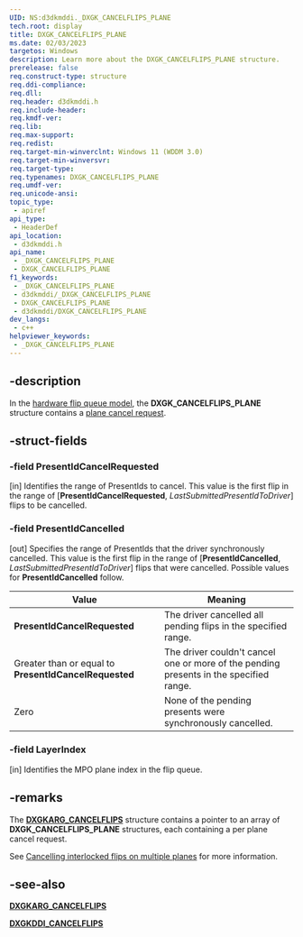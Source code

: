 ```yaml
---
UID: NS:d3dkmddi._DXGK_CANCELFLIPS_PLANE
tech.root: display
title: DXGK_CANCELFLIPS_PLANE
ms.date: 02/03/2023
targetos: Windows
description: Learn more about the DXGK_CANCELFLIPS_PLANE structure.
prerelease: false
req.construct-type: structure
req.ddi-compliance: 
req.dll: 
req.header: d3dkmddi.h
req.include-header: 
req.kmdf-ver: 
req.lib: 
req.max-support: 
req.redist: 
req.target-min-winverclnt: Windows 11 (WDDM 3.0)
req.target-min-winversvr: 
req.target-type: 
req.typenames: DXGK_CANCELFLIPS_PLANE
req.umdf-ver: 
req.unicode-ansi: 
topic_type:
 - apiref
api_type:
 - HeaderDef
api_location:
 - d3dkmddi.h
api_name:
 - _DXGK_CANCELFLIPS_PLANE
 - DXGK_CANCELFLIPS_PLANE
f1_keywords:
 - _DXGK_CANCELFLIPS_PLANE
 - d3dkmddi/_DXGK_CANCELFLIPS_PLANE
 - DXGK_CANCELFLIPS_PLANE
 - d3dkmddi/DXGK_CANCELFLIPS_PLANE
dev_langs:
 - c++
helpviewer_keywords:
 - _DXGK_CANCELFLIPS_PLANE
---
```


## -description

In the [hardware flip queue model](/windows-hardware/drivers/display/hardware-flip-queue), the **DXGK_CANCELFLIPS_PLANE** structure contains a [plane cancel request](nc-d3dkmddi-dxgkddi_cancelflips.md).

## -struct-fields

### -field PresentIdCancelRequested

[in] Identifies the range of PresentIds to cancel. This value is the first flip in the range of [**PresentIdCancelRequested**, *LastSubmittedPresentIdToDriver*] flips to be cancelled.

### -field PresentIdCancelled

[out] Specifies the range of PresentIds that the driver synchronously cancelled. This value is the first flip in the range of [**PresentIdCancelled**, *LastSubmittedPresentIdToDriver*] flips that were cancelled. Possible values for **PresentIdCancelled** follow.

| Value | Meaning |
| ----- | ------- |
| **PresentIdCancelRequested** | The driver cancelled all pending flips in the specified range. |
| Greater than or equal to **PresentIdCancelRequested** | The driver couldn't cancel one or more of the pending presents in the specified range. |
| Zero | None of the pending presents were synchronously cancelled. |

### -field LayerIndex

[in] Identifies the MPO plane index in the flip queue.

## -remarks

The [**DXGKARG_CANCELFLIPS**](ns-d3dkmddi-dxgkarg_cancelflips.md) structure contains a pointer to an array of **DXGK_CANCELFLIPS_PLANE** structures, each containing a per plane cancel request.

See [Cancelling interlocked flips on multiple planes](/windows-hardware/drivers/display/hardware-flip-queue#cancelling-interlocked-flips-on-multiple-planes) for more information.

## -see-also

[**DXGKARG_CANCELFLIPS**](ns-d3dkmddi-dxgkarg_cancelflips.md)

[**DXGKDDI_CANCELFLIPS**](nc-d3dkmddi-dxgkddi_cancelflips.md)
